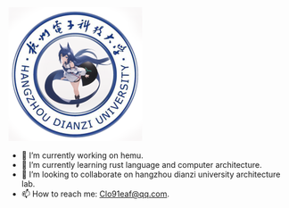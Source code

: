 ![](./hdu.png)
- 🔭 I’m currently working on hemu.
- 🌱 I’m currently learning rust language and computer architecture.
- 👯 I’m looking to collaborate on hangzhou dianzi university architecture lab.
- 📫 How to reach me: Clo91eaf@qq.com.
